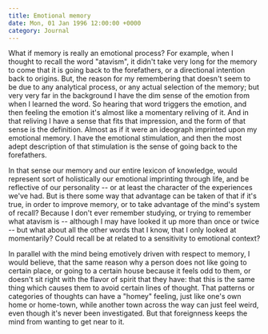 ```yaml
---
title: Emotional memory
date: Mon, 01 Jan 1996 12:00:00 +0000
category: Journal
---
```


What if memory is really an emotional process?  For example, when I
thought to recall the word "atavism", it didn't take very long for the
memory to come that it is going back to the forefathers, or a
directional intention back to origins.  But, the reason for my
remembering that doesn't seem to be due to any analytical process, or
any actual selection of the memory; but very very far in the background
I have the dim sense of the emotion from when I learned the word.  So
hearing that word triggers the emotion, and then feeling the emotion
it's almost like a momentary reliving of it.  And in that reliving I
have a sense that fits that impression, and the form of that sense is
the definition.  Almost as if it were an ideograph imprinted upon my
emotional memory.  I have the emotional stimulation, and then the most
adept description of that stimulation is the sense of going back to the
forefathers.

In that sense our memory and our entire lexicon of knowledge, would
represent sort of holistically our emotional imprinting through life,
and be reflective of our personality -- or at least the character of the
experiences we've had.  But is there some way that advantage can be
taken of that if it's true, in order to improve memory, or to take
advantage of the mind's system of recall?  Because I don't ever remember
studying, or trying to remember what atavism is -- although I may have
looked it up more than once or twice -- but what about all the other
words that I know, that I only looked at momentarily?  Could recall be
at related to a sensitivity to emotional context?

In parallel with the mind being emotively driven with respect to memory,
I would believe, that the same reason why a person does not like going
to certain place, or going to a certain house because it feels odd to
them, or doesn't sit right with the flavor of spirit that they have:
that this is the same thing which causes them to avoid certain lines of
thought.  That patterns or categories of thoughts can have a "homey"
feeling, just like one's own home or home-town, while another town
across the way can just feel weird, even though it's never been
investigated.  But that foreignness keeps the mind from wanting to get
near to it.


